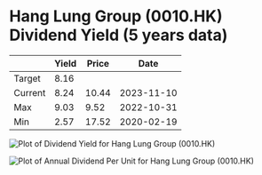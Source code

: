 # Hang Lung Group (0010.HK) Dividend Yield (5 years data)

|     | Yield   | Price | Date       |
|-----|---------|-------|------------|
| Target | 8.16 |  |  |
| Current | 8.24 | 10.44  | 2023-11-10 |
| Max | 9.03 | 9.52  | 2022-10-31 |
| Min | 2.57 | 17.52  | 2020-02-19 |

![Plot of Dividend Yield for Hang Lung Group (0010.HK)](0010_div_5.png)

![Plot of Annual Dividend Per Unit for Hang Lung Group (0010.HK)](0010_yearly_dpu.png)
